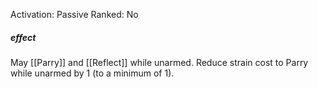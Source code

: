 Activation: Passive
Ranked: No
##### effect
May [[Parry]] and [[Reflect]] while unarmed. Reduce strain cost
to Parry while unarmed by 1 (to a minimum
of 1).